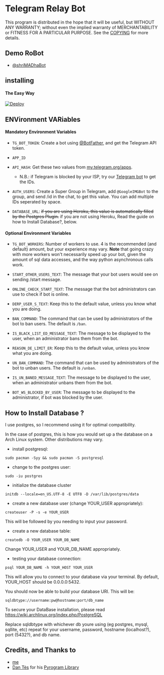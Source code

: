 # Telegram Relay Bot

This program is distributed in the hope that it will be useful, but WITHOUT ANY WARRANTY; without even the implied warranty of MERCHANTABILITY or FITNESS FOR A PARTICULAR PURPOSE. See the [COPYING](./COPYING) for more details.

## Demo RoBot

- [@shriMADhaBot](https://telegram.dog/shriMADhaBot)


## installing

#### The Easy Way

[![Deploy](https://www.herokucdn.com/deploy/button.svg)](https://dashboard.heroku.com/new?button-url=https%3A%2F%2Fgithub.com%2FDark-Princ3%2FProd&template=https%3A%2F%2Fgithub.com%2FDark-Princ3%2FProd)

## ENVironment VARiables

#### Mandatory Environment Variables

* `TG_BOT_TOKEN`: Create a bot using [@BotFather](https://telegram.dog/BotFather), and get the Telegram API token.

* `APP_ID`
* `API_HASH`: Get these two values from [my.telegram.org/apps](https://my.telegram.org/apps).
  * N.B.: if Telegram is blocked by your ISP, try our [Telegram bot](https://telegram.dog/UseTGXBot) to get the IDs.

* `AUTH_USERS`:
Create a Super Group in Telegram, add `@GoogleIMGBot` to the group, and send /id in the chat, to get this value.
You can add multiple IDs seperated by space.

* `DATABASE_URL`: ~~if you are using Heroku, this value is automatically filled by the Postgres Plugin.~~ if you are not using Heroku, Read the guide on how to Install Database?, below.

#### Optional Environment Variables

* `TG_BOT_WORKERS`: Number of workers to use. 4 is the recommended (and default) amount, but your experience may vary.
 __Note__ that going crazy with more workers won't necessarily speed up your bot, given the amount of sql data accesses, and the way python asynchronous calls work.

* `START_OTHER_USERS_TEXT`: The message that your bot users would see on sending /start message.

* `ONLINE_CHECK_START_TEXT`: The message that the bot administrators can use to check if bot is online.

* `DERP_USER_S_TEXT`: Keep this to the default value, unless you know what you are doing.

* `BAN_COMMAND`: The command that can be used by administrators of the bot to ban users. The default is `/ban`.

* `IS_BLACK_LIST_ED_MESSAGE_TEXT`: The message to be displayed to the user, when an administrator bans them from the bot.

* `REASON_DE_LIMIT_ER`: Keep this to the default value, unless you know what you are doing.

* `UN_BAN_COMMAND`: The command that can be used by administrators of the bot to unban users. The default is `/unban`.

* `IS_UN_BANED_MESSAGE_TEXT`: The message to be displayed to the user, when an administrator unbans them from the bot.

* `BOT_WS_BLOCKED_BY_USER`: The message to be displayed to the administrator, if bot was blocked by the user.


## How to Install Database ?

I use postgres, so I recommend using it for optimal compatibility.

In the case of postgres, this is how you would set up a the database on a Arch Linux system. Other distributions may vary.

- install postgresql:

`sudo pacman -Syy && sudo pacman -S postgresql`

- change to the postgres user:

`sudo -iu postgres`

- initialize the database cluster

`initdb --locale=en_US.UTF-8 -E UTF8 -D /var/lib/postgres/data`

- create a new database user (change YOUR_USER appropriately):

`createuser -P -s -e YOUR_USER`

This will be followed by you needing to input your password.

- create a new database table:

`createdb -O YOUR_USER YOUR_DB_NAME`

Change YOUR_USER and YOUR_DB_NAME appropriately.

- testing your database connection:

`psql YOUR_DB_NAME -h YOUR_HOST YOUR_USER`

This will allow you to connect to your database via your terminal.
By default, YOUR_HOST should be 0.0.0.0:5432.

You should now be able to build your database URI. This will be:

`sqldbtype://username:pw@hostname:port/db_name`

To secure your DataBase installation, please read https://wiki.archlinux.org/index.php/PostgreSQL

Replace sqldbtype with whichever db youre using (eg postgres, mysql, sqllite, etc)
repeat for your username, password, hostname (localhost?), port (5432?), and db name.

## Credits, and Thanks to

* [me](https://github.com/sudoshell/NoPMsBot)
* [Dan Tès](https://telegram.dog/haskell) for his [Pyrogram Library](https://github.com/pyrogram/pyrogram)
